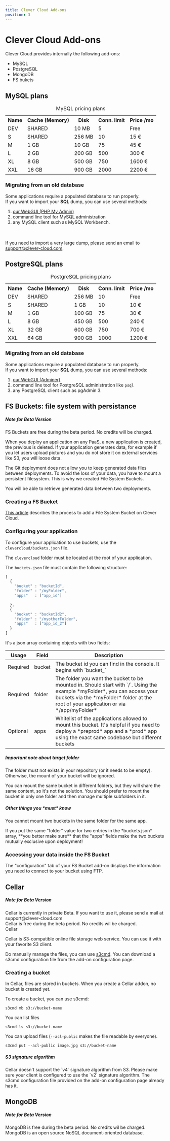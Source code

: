 ```yaml
---
title: Clever Cloud Add-ons
position: 3
---
```


# Clever Cloud Add-ons

Clever Cloud provides internally the following add-ons:

* MySQL
* PostgreSQL
* MongoDB
* FS bukets


## MySQL plans

<table class="table table-bordered table-striped dataTable"><caption>MySQL pricing plans</caption>
<tr>
<th>Name</th>
<th>Cache (Memory)</th>
<th>Disk</th>
<th>Conn. limit</th>
<th>Price /mo</th>
</tr> 
<tr>
<td class="cc-col__price "><span class="label cc-label__price label-info">DEV</span></td>
<td>SHARED</td>
<td>10 MB</td>
<td>5</td>
<td>Free</td>
</tr>
<tr>
<td class="cc-col__price "><span class="label cc-label__price label-info">S</span></td>
<td>SHARED</td>
<td>256 MB</td>
<td>10</td>
<td>15 €</td>
</tr>
<tr>
<td class="cc-col__price "><span class="label cc-label__price label-info">M</span></td>
<td>1 GB</td>
<td>10 GB</td>
<td>75</td>
<td>45 €</td>
</tr>
<tr>
<td class="cc-col__price "><span class="label cc-label__price label-info">L</span></td>
<td>2 GB</td>
<td>200 GB</td>
<td>500</td>
<td>300 €</td>
</tr>
<tr>
<td class="cc-col__price "><span class="label cc-label__price label-info">XL</span></td>
<td>8 GB</td>
<td>500 GB</td>
<td>750</td>
<td>1600 €</td>
</tr>
<tr>
<td class="cc-col__price "><span class="label cc-label__price label-info">XXL</span></td>
<td>16 GB</td>
<td>900 GB</td>
<td>2000</td>
<td>2200 €</td>
</tr>
</table>

### Migrating from an old database

Some applications require a populated database to run properly.  
If you want to import your **SQL** dump, you can use several methods:

1. <a href="https://dbms-pma.clever-cloud.com/">our WebGUI (PHP My Admin)</a>
2. command line tool for MySQL administration
3. any MySQL client such as MySQL Workbench.


<br/><br/>If you need to import a very large dump, please send an email to <support@clever-cloud.com>.


## PostgreSQL plans

<table class="table table-bordered table-striped dataTable"><caption>PostgreSQL pricing plans</caption>
<tr>
<th>Name</th>
<th>Cache (Memory)</th>
<th>Disk</th>
<th>Conn. limit</th>
<th>Price /mo</th>
</tr> 
<tr>
<td class="cc-col__price "><span class="label cc-label__price label-info">DEV</span></td>
<td>SHARED</td>
<td>256 MB</td>
<td>10</td>
<td>Free</td>
</tr>

<tr>
<td class="cc-col__price "><span class="label cc-label__price label-info">S</span></td>
<td>SHARED</td>
<td>1 GB</td>
<td>10</td>
<td>10 €</td>
</tr>
<tr>
<td class="cc-col__price "><span class="label cc-label__price label-info">M</span></td>
<td>1 GB</td>
<td>100 GB</td>
<td>75</td>
<td>30 €</td>
</tr>
<tr>
<td class="cc-col__price "><span class="label cc-label__price label-info">L</span></td>
<td>8 GB</td>
<td>450 GB</td>
<td>500</td>
<td>240 €</td>
</tr>
<tr>
<td class="cc-col__price "><span class="label cc-label__price label-info">XL</span></td>
<td>32 GB</td>
<td>600 GB</td>
<td>750</td>
<td>700 €</td>
</tr>
<tr>
<td class="cc-col__price "><span class="label cc-label__price label-info">XXL</span></td>
<td>64 GB</td>
<td>900 GB</td>
<td>1000</td>
<td>1200 €</td>
</tr>
</table>

### Migrating from an old database

Some applications require a populated database to run properly.  
If you want to import your **SQL** dump, you can use several methods:

1. <a href="https://dbms-adminer.clever-cloud.com/adminer/">our WebGUI (Adminer)</a>
2. command line tool for PostgreSQL administration like `psql`
3. any PostgreSQL client such as pgAdmin 3.



## FS Buckets: file system with persistance <span class="cc-beta pull-right" title="Currently in Beta version"></span>

<div class="alert alert-hot-problems">
  <h5>Note for Beta Version</h5>
  <div>FS Buckets are free during the beta period. No credits will be charged.</div>
</div>

When you deploy an application on any PaaS, a new application is created, the previous is deleted. If your application generates data, for example if you let users upload pictures and you do not store it on external services like S3, you will loose data.

The Git deployment does not allow you to keep generated data files between deployments. To avoid the loss of your data, you have to mount a persistent filesystem. This is why we created File System Buckets.

You will be able to retrieve generated data between two deployments.

### Creating a FS Bucket

[This article](/addons/clever-cloud-addons/) describes the process to add a File System Bucket on Clever Cloud.


### Configuring your application

To configure your application to use buckets, use the
`clevercloud/buckets.json` file.

The `clevercloud` folder must be located at the root of your application.

The `buckets.json` file must contain the following structure:

```javascript
[
  {
    "bucket" : "bucketId",
    "folder" : "/myFolder",
    "apps"   : ["app_id"]

  },
  {
    "bucket" : "bucketId2",
    "folder" : "/myotherFolder",
    "apps"   : ["app_id_2"]
  }
]
```


It's a json array containing objects with two fields:

<table id="nodedeps" class="table table-bordered table-striped">
<thead>
<tr>
<th>Usage</th>
<th>Field</th>
<th>Description</th>
</tr>
</thead>
<tbody>
<tr>
<td><span class="label label-important">Required</span></td>
<td>bucket</td>
<td>The bucket id you can find in the console. It begins with `bucket_`</td>
</tr>
<tr>
<td><span class="label label-important">Required</span></td>
<td>folder</td>
<td>The folder you want the bucket to be mounted in. Should start with `/`. Using the example
*myFolder*, you can access your buckets via the *myFolder* folder at
the root of your application or via */app/myFolder*</td>
</tr>
<tr>
<td class="cc-depusage"><span class="label label-inverse">Optional</span></td>
<td>apps</td>
<td>Whitelist of the applications allowed to mount this bucket. It's helpful if you need
to deploy a *preprod* app and a *prod* app using the exact same codebase but different
buckets</td>
</tr>
</tbody>
</table>

<div class="alert alert-hot-problems">
<h5>Important note about target folder</h5>
<p>
The folder must not exists in your repository (or it needs to be empty). Otherwise, the mount of your bucket will be ignored.
</p>
<p>
You can mount the same bucket in different folders, but they will share the same
content, so it's not the solution. You should prefer to mount the bucket in only one
folder and then manage multiple subfolders in it.
</p>
</div>

<div class="alert alert-hot-problems">
<h5>Other things you *must* know</h5>
<p>
You cannot mount two buckets in the same folder for the same app.
</p>
<p>
If you put the same "folder" value for two entries in the *buckets.json* array, **you better
make sure** that the "apps" fields make the two buckets mutually exclusive upon deployment!
</p>
</div>

### Accessing your data inside the FS Bucket

The "configuration" tab of your FS Bucket add-on displays the information you need to connect to
your bucket using FTP.

## Cellar <span class="cc-beta pull-right" title="Currently in private Beta version"></span>
<div class="alert alert-hot-problems">
  <h5>Note for Beta Version</h5>
  <div>Cellar is currently in private Beta. If you want to use it, please send a mail at support@clever-cloud.com<br />
  Cellar is free during the beta period. No credits wil be charged.</div>
</div>
Cellar

Cellar is S3-compatible online file storage web service. You can use it with
your favorite S3 client.

Do manually manage the files, you can use [s3cmd](http://s3tools.org/s3cmd).
You can download a s3cmd configuration file from the add-on configuration
page.

### Creating a bucket

In Cellar, files are stored in buckets. When you create a Cellar addon, no
bucket is created yet.

To create a bucket, you can use s3cmd:

    s3cmd mb s3://bucket-name

You can list files

    s3cmd ls s3://bucket-name

You can upload files (`--acl-public` makes the file readable by everyone).

    s3cmd put --acl-public image.jpg s3://bucket-name

<div class="alert alert-hot-problems">
  <h5>S3 signature algorithm</h5>
  <div>Cellar doesn't support the `v4` signature algorithm from S3. Please make sure
       your client is configured to use the `v2` signature algorithm. The
      s3cmd configuration file provided on the add-on configuration page already has it.
  </div>
</div>

## MongoDB <span class="cc-beta pull-right" title="Currently in Beta version"></span>
<div class="alert alert-hot-problems">
  <h5>Note for Beta Version</h5>
  <div>MongoDB is free during the beta period. No credits wil be charged.</div>
</div>
MongoDB is an open source NoSQL document-oriented database.

